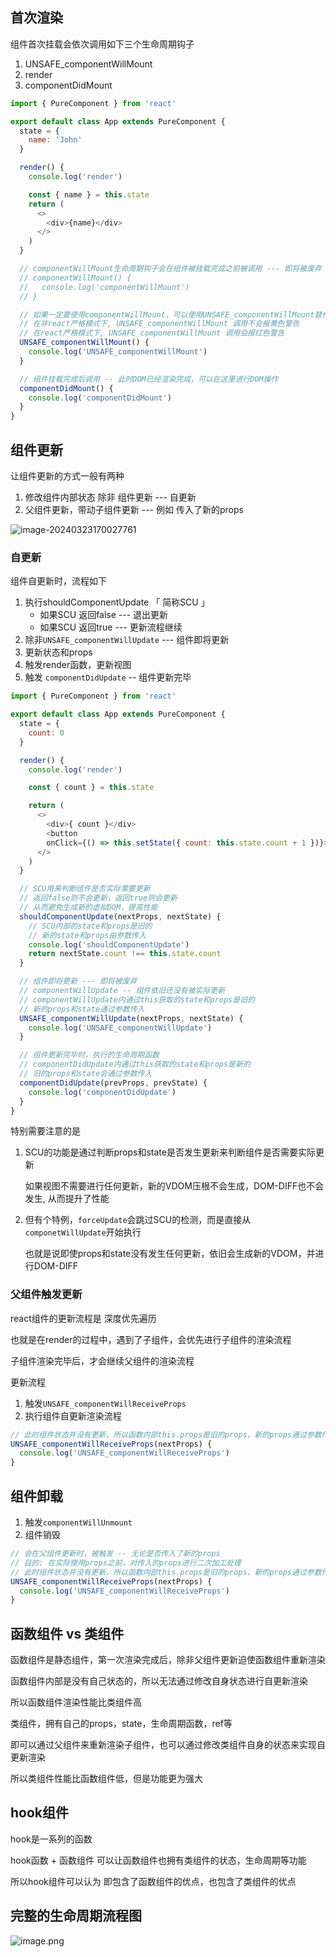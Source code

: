 ## 首次渲染

组件首次挂载会依次调用如下三个生命周期钩子

1. UNSAFE_componentWillMount
2. render
3. componentDidMount

```js
import { PureComponent } from 'react'

export default class App extends PureComponent {
  state = {
    name: 'John'
  }

  render() {
    console.log('render')

    const { name } = this.state
    return (
      <>
        <div>{name}</div>
      </>
    )
  }

  // componentWillMount生命周期钩子会在组件被挂载完成之前被调用 --- 即将被废弃 -- 调用会报黄色警告
  // componentWillMount() {
  //   console.log('componentWillMount')
  // }

  // 如果一定要使用componentWillMount，可以使用UNSAFE_componentWillMount替代
  // 在非react严格模式下, UNSAFE_componentWillMount 调用不会报黄色警告
  // 在react严格模式下, UNSAFE_componentWillMount 调用会报红色警告
  UNSAFE_componentWillMount() {
    console.log('UNSAFE_componentWillMount')
  }

  // 组件挂载完成后调用 -- 此时DOM已经渲染完成，可以在这里进行DOM操作
  componentDidMount() {
    console.log('componentDidMount')
  }
}
```



## 组件更新

让组件更新的方式一般有两种

1. 修改组件内部状态 除非 组件更新 --- 自更新
2. 父组件更新，带动子组件更新 --- 例如 传入了新的props

![image-20240323170027761](https://s2.loli.net/2024/03/23/1eTCDxt8SbRqKQg.png) 



### 自更新

组件自更新时，流程如下 

1. 执行shouldComponentUpdate 「 简称SCU 」
   + 如果SCU 返回false --- 退出更新
   + 如果SCU 返回true --- 更新流程继续
2. 除非`UNSAFE_componentWillUpdate` --- 组件即将更新
3. 更新状态和props
4. 触发render函数，更新视图
5. 触发 `componentDidUpdate` -- 组件更新完毕

```js
import { PureComponent } from 'react'

export default class App extends PureComponent {
  state = {
    count: 0
  }

  render() {
    console.log('render')

    const { count } = this.state

    return (
      <>
        <div>{ count }</div>
        <button
        onClick={() => this.setState({ count: this.state.count + 1 })}>+1</button>
      </>
    )
  }

  // SCU用来判断组件是否实际需要更新
  // 返回false则不会更新，返回true则会更新
  // 从而避免生成新的虚拟DOM，提高性能
  shouldComponentUpdate(nextProps, nextState) {
    // SCU内部的state和props是旧的
    // 新的state和props由参数传入
    console.log('shouldComponentUpdate')
    return nextState.count !== this.state.count
  }

  // 组件即将更新 --- 即将被废弃
  // componentWillUpdate -- 组件依旧还没有被实际更新
  // componentWillUpdate内通过this获取的state和props是旧的
  // 新的props和state通过参数传入
  UNSAFE_componentWillUpdate(nextProps, nextState) {
    console.log('UNSAFE_componentWillUpdate')
  }

  // 组件更新完毕时，执行的生命周期函数
  // componentDidUpdate内通过this获取的state和props是新的
  // 旧的props和state会通过参数传入
  componentDidUpdate(prevProps, prevState) {
    console.log('componentDidUpdate')
  }
}
```

特别需要注意的是

1. SCU的功能是通过判断props和state是否发生更新来判断组件是否需要实际更新

   如果视图不需要进行任何更新，新的VDOM压根不会生成，DOM-DIFF也不会发生, 从而提升了性能

2. 但有个特例，`forceUpdate`会跳过SCU的检测，而是直接从`componetWillUpdate`开始执行

   也就是说即使props和state没有发生任何更新，依旧会生成新的VDOM，并进行DOM-DIFF

   

### 父组件触发更新

react组件的更新流程是 深度优先遍历

也就是在render的过程中，遇到了子组件，会优先进行子组件的渲染流程

子组件渲染完毕后，才会继续父组件的渲染流程



更新流程

1. 触发`UNSAFE_componentWillReceiveProps`
2. 执行组件自更新渲染流程

```js
// 此时组件状态并没有更新，所以函数内部this.props是旧的props，新的props通过参数传入
UNSAFE_componentWillReceiveProps(nextProps) {
  console.log('UNSAFE_componentWillReceiveProps')
}
```



## 组件卸载

1. 触发`componentWillUnmount`
2. 组件销毁

```js
// 会在父组件更新时，被触发 -- 无论是否传入了新的props
// 目的: 在实际使用props之前，对传入的props进行二次加工处理
// 此时组件状态并没有更新，所以函数内部this.props是旧的props，新的props通过参数传入
UNSAFE_componentWillReceiveProps(nextProps) {
  console.log('UNSAFE_componentWillReceiveProps')
}
```



## 函数组件 vs 类组件

函数组件是静态组件，第一次渲染完成后，除非父组件更新迫使函数组件重新渲染

函数组件内部是没有自己状态的，所以无法通过修改自身状态进行自更新渲染

所以函数组件渲染性能比类组件高



类组件，拥有自己的props，state，生命周期函数，ref等

即可以通过父组件来重新渲染子组件，也可以通过修改类组件自身的状态来实现自更新渲染

所以类组件性能比函数组件低，但是功能更为强大



## hook组件

hook是一系列的函数

hook函数 + 函数组件 可以让函数组件也拥有类组件的状态，生命周期等功能

所以hook组件可以认为 即包含了函数组件的优点，也包含了类组件的优点



## 完整的生命周期流程图

![image.png](https://s2.loli.net/2024/03/23/5pMAVaSe6s8RwqZ.png) 
